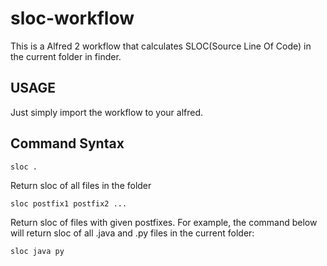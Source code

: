 sloc-workflow
=============
This is a Alfred 2 workflow that calculates SLOC(Source Line Of Code) in the current folder in finder. 

USAGE
------
Just simply import the workflow to your alfred.

Command Syntax
--------------
    sloc .
Return sloc of all files in the folder
  
    sloc postfix1 postfix2 ...

  Return sloc of files with given postfixes. For example, the command below will return sloc of all .java and .py files in the current folder:
  
    sloc java py
